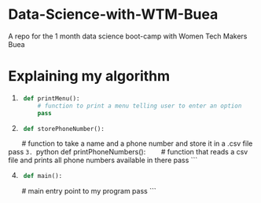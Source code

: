 # Data-Science-with-WTM-Buea
A repo for the 1 month data science boot-camp with Women Tech Makers Buea
# Explaining my algorithm

1. ``` python
    def printMenu():
        # function to print a menu telling user to enter an option 
        pass
    ```
    
2. ```python
    def storePhoneNumber():
        # function to take a name and a phone number and store it in a .csv file
        pass
    ```
3.  ```python
    def printPhoneNumbers():
        # function that reads a csv file and prints all phone numbers available in there
        pass
    ```

4. ```python
    def main():
        # main entry point to my program
        pass
    ```
